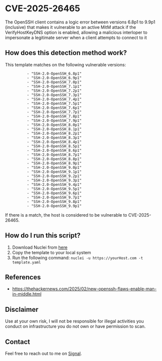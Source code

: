 # CVE-2025-26465

The OpenSSH client contains a logic error between versions 6.8p1 to 9.9p1 (inclusive) that makes it vulnerable to an active MitM attack if the VerifyHostKeyDNS option is enabled, allowing a malicious interloper to impersonate a legitimate server when a client attempts to connect to it

## How does this detection method work?

This template matches on the following vulnerable versions:
```
          - "SSH-2.0-OpenSSH_6.8p1"
          - "SSH-2.0-OpenSSH_6.9p1"
          - "SSH-2.0-OpenSSH_7.0p1"
          - "SSH-2.0-OpenSSH_7.1p1"
          - "SSH-2.0-OpenSSH_7.2p1"
          - "SSH-2.0-OpenSSH_7.3p1"
          - "SSH-2.0-OpenSSH_7.4p1"
          - "SSH-2.0-OpenSSH_7.5p1"
          - "SSH-2.0-OpenSSH_7.6p1"
          - "SSH-2.0-OpenSSH_7.7p1"
          - "SSH-2.0-OpenSSH_7.8p1"
          - "SSH-2.0-OpenSSH_7.9p1"
          - "SSH-2.0-OpenSSH_8.0p1"
          - "SSH-2.0-OpenSSH_8.1p1"
          - "SSH-2.0-OpenSSH_8.2p1"
          - "SSH-2.0-OpenSSH_8.3p1"
          - "SSH-2.0-OpenSSH_8.4p1"
          - "SSH-2.0-OpenSSH_8.5p1"
          - "SSH-2.0-OpenSSH_8.6p1"
          - "SSH-2.0-OpenSSH_8.7p1"
          - "SSH-2.0-OpenSSH_8.8p1"
          - "SSH-2.0-OpenSSH_8.9p1"
          - "SSH-2.0-OpenSSH_9.0p1"
          - "SSH-2.0-OpenSSH_9.1p1"
          - "SSH-2.0-OpenSSH_9.2p1"
          - "SSH-2.0-OpenSSH_9.3p1"
          - "SSH-2.0-OpenSSH_9.4p1"
          - "SSH-2.0-OpenSSH_9.5p1"
          - "SSH-2.0-OpenSSH_9.6p1"
          - "SSH-2.0-OpenSSH_9.7p1"
          - "SSH-2.0-OpenSSH_9.8p1"
          - "SSH-2.0-OpenSSH_9.9p1"
```
If there is a match, the host is considered to be vulnerable to CVE-2025-26465.

 ## How do I run this script?

1. Download Nuclei from [here](https://github.com/projectdiscovery/nuclei)
2. Copy the template to your local system
3. Run the following command: `nuclei -u https://yourHost.com -t template.yaml` 

## References

- https://thehackernews.com/2025/02/new-openssh-flaws-enable-man-in-middle.html


## Disclaimer

Use at your own risk, I will not be responsible for illegal activities you conduct on infrastructure you do not own or have permission to scan.

## Contact

Feel free to reach out to me on [Signal](https://signal.me/#eu/0Qd68U1ivXNdWCF4hf70UYFo7tB0w-GQqFpYcyV6-yr4exn2SclB6bFeP7wTAxQw).
